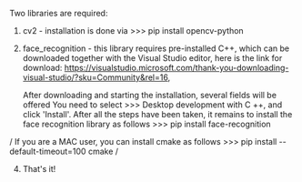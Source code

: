 Two libraries are required:

1.  cv2 - installation is done via \>\>\> pip install opencv-python
2.  face_recognition - this library requires pre-installed C++, which can be downloaded together with the Visual Studio editor,
    here is the link for download:
    https://visualstudio.microsoft.com/thank-you-downloading-visual-studio/?sku=Community&rel=16,
    
    After downloading and starting the installation, several fields will be offered
    You need to select \>\>\> Desktop development with C ++, and click 'Install'.
    After all the steps have been taken, it remains to install the face recognition library as follows  \>\>\> pip install face-recognition

  / If you are a MAC user, you can install cmake as follows >>> pip install --default-timeout=100 cmake /

4. That's it!


